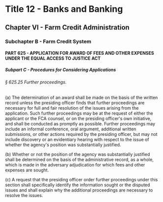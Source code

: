 
# Title 12 - Banks and Banking
## Chapter VI - Farm Credit Administration
### Subchapter B - Farm Credit System
#### PART 625 - APPLICATION FOR AWARD OF FEES AND OTHER EXPENSES UNDER THE EQUAL ACCESS TO JUSTICE ACT
##### Subpart C - Procedures for Considering Applications
###### § 625.25 Further proceedings.

(a) The determination of an award shall be made on the basis of the written record unless the presiding officer finds that further proceedings are necessary for full and fair resolution of the issues arising from the application. Such further proceedings may be at the request of either the applicant or the FCA counsel, or on the presiding officer's own initiative, and shall be conducted as promptly as possible. Further proceedings may include an informal conference, oral argument, additional written submissions, or other actions required by the presiding officer, but may not include discovery or an evidentiary hearing with respect to the issue of whether the agency's position was substantially justified.

(b) Whether or not the position of the agency was substantially justified shall be determined on the basis of the administrative record, as a whole, which is made in the adversary adjudication for which fees and other expenses are sought.

(c) A request that the presiding officer order further proceedings under this section shall specifically identify the information sought or the disputed issues and shall explain why the additional proceedings are necessary to resolve the issues.
